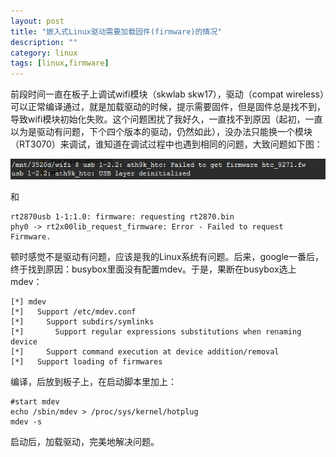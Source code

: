 ```yaml
---
layout: post
title: "嵌入式Linux驱动需要加载固件(firmware)的情况"
description: ""
category: linux
tags: [linux,firmware]
---
```


前段时间一直在板子上调试wifi模块（skwlab skw17），驱动（compat wireless）可以正常编译通过，就是加载驱动的时候，提示需要固件，但是固件总是找不到，导致wifi模块初始化失败。这个问题困扰了我好久，一直找不到原因（起初，一直以为是驱动有问题，下个四个版本的驱动，仍然如此），没办法只能换一个模块（RT3070）来调试，谁知道在调试过程中也遇到相同的问题，大致问题如下图：  

![firmware](/images/firmware.jpg)    

和  

	rt2870usb 1-1:1.0: firmware: requesting rt2870.bin
	phy0 -> rt2x00lib_request_firmware: Error - Failed to request Firmware.

顿时感觉不是驱动有问题，应该是我的Linux系统有问题。后来，google一番后，终于找到原因：busybox里面没有配置mdev。于是，果断在busybox选上mdev：  
	
	[*] mdev                                                                                                      
	[*]   Support /etc/mdev.conf                                                                                                                       
	[*]     Support subdirs/symlinks                                         
	[*]       Support regular expressions substitutions when renaming   device                                     
	[*]     Support command execution at device addition/removal                                                                                       
	[*]   Support loading of firmwares   

编译，后放到板子上，在启动脚本里加上：  

	#start mdev
	echo /sbin/mdev > /proc/sys/kernel/hotplug
	mdev -s  

启动后，加载驱动，完美地解决问题。